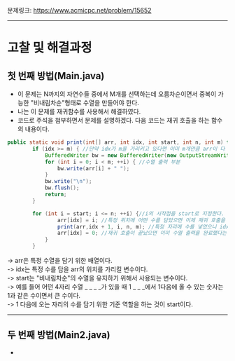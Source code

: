 문제링크: https://www.acmicpc.net/problem/15652  
- - -
# 고찰 및 해결과정
## 첫 번째 방법(Main.java)
- 이 문제는 N까지의 자연수들 중에서 M개를 선택하는데 오름차순이면서 중복이 가능한 "비내림차순"형태로 수열을 만들어야 한다.  
- 나는 이 문제를 재귀함수를 사용해서 해결하였다.  
- 코드로 주석을 첨부하면서 문제를 설명하겠다. 다음 코드는 재귀 호출을 하는 함수의 내용이다.  
```JAVA
public static void print(int[] arr, int idx, int start, int n, int m) throws IOException {
        if (idx >= m) { //만약 idx가 m을 가리키고 있다면 이미 m개만큼 arr이 다 찼다는 얘기가 된다.  
            BufferedWriter bw = new BufferedWriter(new OutputStreamWriter(System.out));
            for (int i = 0; i < m; ++i) { //수열 출력 부분
                bw.write(arr[i] + " ");
            }
            bw.write("\n");
            bw.flush();
            return;
        }

        for (int i = start; i <= n; ++i) {//i의 시작점을 start로 지정한다. 비내림차순 유지를 하기 위함이다. 
                arr[idx] = i; //특정 위치에 어떤 수를 담았으면 이제 재귀 호출을 한다.  
                print(arr,idx + 1, i, n, m); //특정 자리에 수를 넣었으니 idx를 업데이트 하고, start자리에는 자기 자신의 수를 넣는다.  
                arr[idx] = 0; //재귀 호출이 끝났으면 이미 수열 출력을 완료했다는 의미이므로 현재 자리는 다시 원래 수로 초기화 한다.  
            }
        }
```
  -> arr은 특정 수열을 담기 위한 배열이다.  
  -> idx는 특정 수를 담을 arr의 위치를 가리킬 변수이다.  
  -> start는 "비내림차순"의 수열을 유지하기 위해서 사용되는 변수이다.  
  -> 예를 들어 어떤 4자리 수열 _ _ _ _가 있을 때 1 _ _ _에서 1다음에 올 수 있는 숫자는 1과 같은 수이면서 큰 수이다.  
  -> 1 다음에 오는 자리의 수를 담기 위한 기준 역할을 하는 것이 start이다.  
- - -
## 두 번째 방법(Main2.java)
- 